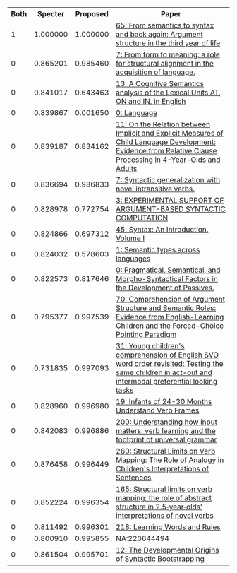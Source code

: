 <html><table><tr>
<th>Both</th>
<th>Specter</th>
<th>Proposed</th>
<th>Paper</th>
</tr>
<tr>
<td>1</td>
<td>1.000000</td>
<td>1.000000</td>
<td><a href="https://www.semanticscholar.org/paper/677c44572cd6ac6ccab36d74c8246c4d8785434f">65: From semantics to syntax and back again: Argument structure in the third year of life</a></td>
</tr>
<tr>
<td>0</td>
<td>0.865201</td>
<td>0.985460</td>
<td><a href="https://www.semanticscholar.org/paper/e7461fee985d2e7d8d62acd84830b951b2077f6a">7: From form to meaning: a role for structural alignment in the acquisition of language.</a></td>
</tr>
<tr>
<td>0</td>
<td>0.841017</td>
<td>0.643463</td>
<td><a href="https://www.semanticscholar.org/paper/6ecfa1a33410460e0275fd9dc47ed7aef0082761">13: A Cognitive Semantics analysis of the Lexical Units AT, ON and IN, in English</a></td>
</tr>
<tr>
<td>0</td>
<td>0.839867</td>
<td>0.001650</td>
<td><a href="https://www.semanticscholar.org/paper/b0d91a9ca4dc6d2d203c764a42f7e092bd23f3a5">0: Language</a></td>
</tr>
<tr>
<td>0</td>
<td>0.839187</td>
<td>0.834162</td>
<td><a href="https://www.semanticscholar.org/paper/98d64f478e894b38bd3ae8a642e5b35116b5a653">11: On the Relation between Implicit and Explicit Measures of Child Language Development: Evidence from Relative Clause Processing in 4-Year-Olds and Adults</a></td>
</tr>
<tr>
<td>0</td>
<td>0.836694</td>
<td>0.986833</td>
<td><a href="https://www.semanticscholar.org/paper/15e8358e7be027a7bdfa5ad7a5f794a41456c83b">7: Syntactic generalization with novel intransitive verbs.</a></td>
</tr>
<tr>
<td>0</td>
<td>0.828978</td>
<td>0.772754</td>
<td><a href="https://www.semanticscholar.org/paper/b8e8b5fbe852b57fd5003b534ba3295b4aeaa53e">3: EXPERIMENTAL SUPPORT OF ARGUMENT-BASED SYNTACTIC COMPUTATION</a></td>
</tr>
<tr>
<td>0</td>
<td>0.824866</td>
<td>0.697312</td>
<td><a href="https://www.semanticscholar.org/paper/203eb775b518adcae049ce0f0d505d921dc78892">45: Syntax: An Introduction. Volume I</a></td>
</tr>
<tr>
<td>0</td>
<td>0.824032</td>
<td>0.578603</td>
<td><a href="https://www.semanticscholar.org/paper/1fcb3bd935df211546f13c5bf8e1f320400abadf">1: Semantic types across languages</a></td>
</tr>
<tr>
<td>0</td>
<td>0.822573</td>
<td>0.817646</td>
<td><a href="https://www.semanticscholar.org/paper/c869b0874dc8d36e680523f4d569a8d17ef61f87">0: Pragmatical, Semantical, and Morpho-Syntactical Factors in the Development of Passives.</a></td>
</tr>
<tr>
<td>0</td>
<td>0.795377</td>
<td>0.997539</td>
<td><a href="https://www.semanticscholar.org/paper/438ded3232afc66ab71e7dac042cf2090218aee3">70: Comprehension of Argument Structure and Semantic Roles: Evidence from English-Learning Children and the Forced-Choice Pointing Paradigm</a></td>
</tr>
<tr>
<td>0</td>
<td>0.731835</td>
<td>0.997093</td>
<td><a href="https://www.semanticscholar.org/paper/22cfe7578f8b8b1366404123a7074fadaf1f451b">31: Young children's comprehension of English SVO word order revisited: Testing the same children in act-out and intermodal preferential looking tasks</a></td>
</tr>
<tr>
<td>0</td>
<td>0.828960</td>
<td>0.996980</td>
<td><a href="https://www.semanticscholar.org/paper/c539f4f9a41be020f980e92569d8df0420eee1ee">19: Infants of 24-30 Months Understand Verb Frames</a></td>
</tr>
<tr>
<td>0</td>
<td>0.842083</td>
<td>0.996886</td>
<td><a href="https://www.semanticscholar.org/paper/17c547163ddccb464476ae1acd26848100097d1c">200: Understanding how input matters: verb learning and the footprint of universal grammar</a></td>
</tr>
<tr>
<td>0</td>
<td>0.876458</td>
<td>0.996449</td>
<td><a href="https://www.semanticscholar.org/paper/9da2a4b482efe43c2572ecd9c9ce8c935d49dbc2">260: Structural Limits on Verb Mapping: The Role of Analogy in Children's Interpretations of Sentences</a></td>
</tr>
<tr>
<td>0</td>
<td>0.852224</td>
<td>0.996354</td>
<td><a href="https://www.semanticscholar.org/paper/fe2f07db9fc86471be688e22ba6eefed31599947">165: Structural limits on verb mapping: the role of abstract structure in 2.5‐year‐olds’ interpretations of novel verbs</a></td>
</tr>
<tr>
<td>0</td>
<td>0.811492</td>
<td>0.996301</td>
<td><a href="https://www.semanticscholar.org/paper/0fe66613df6dec3cdad0450959c8b40b1e98a8cc">218: Learning Words and Rules</a></td>
</tr>
<tr>
<td>0</td>
<td>0.800910</td>
<td>0.995855</td>
<td>NA:220644494</td>
</tr>
<tr>
<td>0</td>
<td>0.861504</td>
<td>0.995701</td>
<td><a href="https://www.semanticscholar.org/paper/0aa199ecfacdc0fb087c9fd8d602c402a74b4e31">12: The Developmental Origins of Syntactic Bootstrapping</a></td>
</tr>
</table></html>
